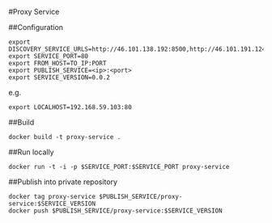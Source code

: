 #Proxy Service

##Configuration

```
export DISCOVERY_SERVICE_URLS=http://46.101.138.192:8500,http://46.101.191.124:8500
export SERVICE_PORT=80
export FROM_HOST=TO_IP:PORT
export PUBLISH_SERVICE=<ip>:<port>
export SERVICE_VERSION=0.0.2
```

e.g.  

```
export LOCALHOST=192.168.59.103:80
```

##Build

```
docker build -t proxy-service .
```

##Run locally

```
docker run -t -i -p $SERVICE_PORT:$SERVICE_PORT proxy-service
```

##Publish into private repository

```
docker tag proxy-service $PUBLISH_SERVICE/proxy-service:$SERVICE_VERSION
docker push $PUBLISH_SERVICE/proxy-service:$SERVICE_VERSION
```
